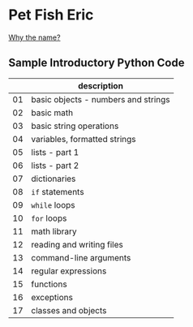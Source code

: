 # Pet Fish Eric

[Why the name?](http://montypython.50webs.com/scripts/Series_2/84.htm)

## Sample Introductory Python Code

||description|
|---|---|
|01|basic objects - numbers and strings|
|02|basic math|
|03|basic string operations|
|04|variables, formatted strings|
|05|lists - part 1|
|06|lists - part 2|
|07|dictionaries|
|08|`if` statements|
|09|`while` loops|
|10|`for` loops|
|11|math library|
|12|reading and writing files|
|13|command-line arguments|
|14|regular expressions|
|15|functions|
|16|exceptions|
|17|classes and objects|
